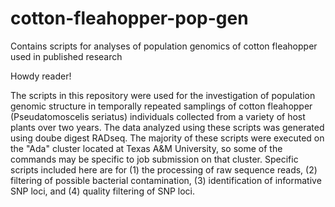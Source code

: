# cotton-fleahopper-pop-gen
Contains scripts for analyses of population genomics of cotton fleahopper used in published research

Howdy reader!

The scripts in this repository were used for the investigation of population genomic structure in temporally repeated samplings of cotton fleahopper (Pseudatomoscelis seriatus) individuals collected from a variety of host plants over two years. The data analyzed using these scripts was generated using doube digest RADseq. The majority of these scripts were executed on the "Ada" cluster located at Texas A&M University, so some of the commands may be specific to job submission on that cluster. Specific scripts included here are for (1) the processing of raw sequence reads, (2) filtering of possible bacterial contamination, (3) identification of informative SNP loci, and (4) quality filtering of SNP loci.
